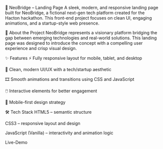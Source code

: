 🌉 NeoBridge – Landing Page
A sleek, modern, and responsive landing page built for NeoBridge, a fictional next-gen tech platform created for the Hacton hackathon. This front-end project focuses on clean UI, engaging animations, and a startup-style web presence.

🚀 About the Project
NeoBridge represents a visionary platform bridging the gap between emerging technologies and real-world solutions. This landing page was designed to introduce the concept with a compelling user experience and crisp visual design.

✨ Features
⚡ Fully responsive layout for mobile, tablet, and desktop

🎨 Clean, modern UI/UX with a tech/startup aesthetic

🎞️ Smooth animations and transitions using CSS and JavaScript

🖱️ Interactive elements for better engagement

📱 Mobile-first design strategy

🛠️ Tech Stack
HTML5 – semantic structure

CSS3 – responsive layout and design

JavaScript (Vanilla) – interactivity and animation logic

Live-Demo 
